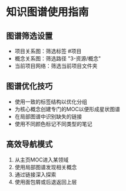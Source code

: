 # 知识图谱使用指南

## 图谱筛选设置

- 项目关系图：筛选标签 #项目
- 概念关系图：筛选路径 "3-资源/概念"
- 当前项目网络：筛选当前项目文件夹

## 图谱优化技巧
- 使用一致的标签结构以优化分组
- 为核心概念创建专门的MOC以便形成星状图谱
- 在局部图谱中识别缺失的链接
- 使用不同颜色标记不同类型的笔记

## 高效导航模式
1. 从主页MOC进入某领域
2. 使用局部图谱发现相关概念
3. 通过链接深入探索
4. 使用面包屑或后退返回上层